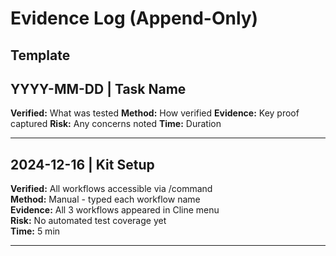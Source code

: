 # Evidence Log (Append-Only)

## Template
## YYYY-MM-DD | Task Name
**Verified:** What was tested
**Method:** How verified
**Evidence:** Key proof captured
**Risk:** Any concerns noted
**Time:** Duration

---

## 2024-12-16 | Kit Setup
**Verified:** All workflows accessible via /command  
**Method:** Manual - typed each workflow name  
**Evidence:** All 3 workflows appeared in Cline menu  
**Risk:** No automated test coverage yet  
**Time:** 5 min

---

<!-- ADD NEW ENTRIES BELOW THIS LINE -->
